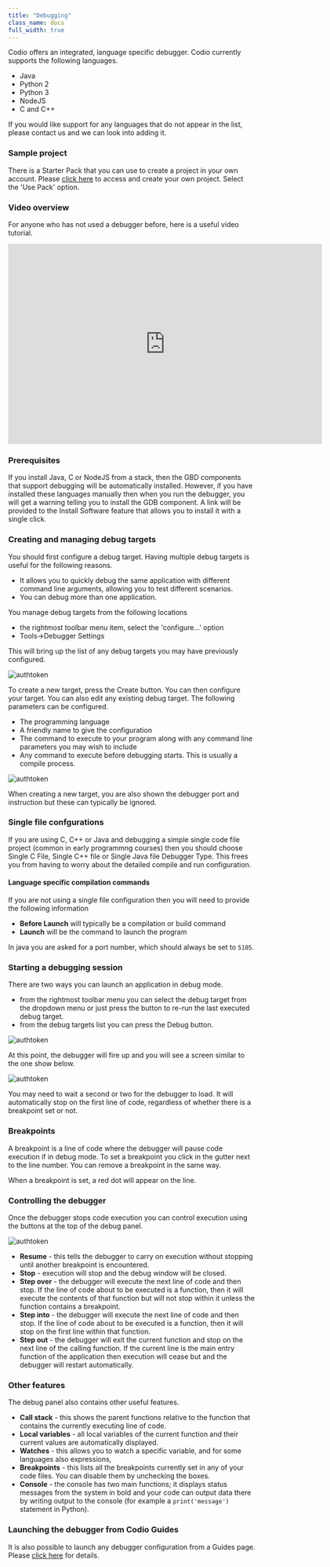 ```yaml
---
title: "Debugging"
class_name: docs
full_width: true
---
```


Codio offers an integrated, language specific debugger. Codio currently supports the following languages.

- Java
- Python 2
- Python 3
- NodeJS
- C and C++

If you would like support for any languages that do not appear in the list, please contact us and we can look into adding it.

### Sample project
There is a Starter Pack that you can use to create a project in your own account. Please [click here](https://codio.com/home/projects/new/?starterPack=b83690d5-6ff5-4f86-970a-768292c70aec) to access and create your own project. Select the 'Use Pack' option.

### Video overview
For anyone who has not used a debugger before, here is a useful video tutorial.

<iframe src="https://player.vimeo.com/video/165269077" width="640" height="408" frameborder="0" webkitallowfullscreen mozallowfullscreen allowfullscreen></iframe>

### Prerequisites
If you install Java, C or NodeJS from a stack, then the GBD components that support debugging will be automatically installed. However, if you have installed these languages manually then when you run the debugger, you will get a warning telling you to install the GDB component. A link will be provided to the Install Software feature that allows you to install it with a single click.

### Creating and managing debug targets
You should first configure a debug target. Having multiple debug targets is useful for the following reasons.

- It allows you to quickly debug the same application with different command line arguments, allowing you to test different scenarios.
- You can debug more than one application.

You manage debug targets from the following locations

- the rightmost toolbar menu item, select the 'configure...' option
- Tools->Debugger Settings

This will bring up the list of any debug targets you may have previously configured.

<img alt="authtoken" src="/img/docs/debug-targets.png" class="simple"/>

To create a new target, press the Create button. You can then configure your target. You can also edit any existing debug target. The following parameters can be configured.

- The programming language
- A friendly name to give the configuration
- The command to execute to your program along with any command line parameters you may wish to include
- Any command to execute before debugging starts. This is usually a compile process.

<img alt="authtoken" src="/img/docs/debug-target.png" class="simple"/>

When creating a new target, you are also shown the debugger port and instruction but these can typically be ignored.

### Single file confgurations
If you are using C, C++ or Java and debugging a simple single code file project (common in early programmng courses) then you should choose Single C File, Single C++ file or Single Java file Debugger Type. This frees you from having to worry about the detailed compile and run configuration.


#### Language specific compilation commands
If you are not using a single file configuration then you will need to provide the following information

- **Before Launch** will typically be a compilation or build command
- **Launch** will be the command to launch the program

In java you are asked for a port number, which should always be set to `5105`.

### Starting a debugging session
There are two ways you can launch an application in debug mode.

- from the rightmost toolbar menu you can select the debug target from the dropdown menu or just press the button to re-run the last executed debug target.
- from the debug targets list you can press the Debug button.

<img alt="authtoken" src="/img/docs/debug-launch.png" class="simple"/>

At this point, the debugger will fire up and you will see a screen similar to the one show below.

<img alt="authtoken" src="/img/docs/debug-started.png" class="simple"/>

You may need to wait a second or two for the debugger to load. It will automatically stop on the first line of code, regardless of whether there is a breakpoint set or not.

### Breakpoints
A breakpoint is a line of code where the debugger will pause code execution if in debug mode. To set a breakpoint you click in the gutter next to the line number. You can remove a breakpoint in the same way.

When a breakpoint is set, a red dot will appear on the line.

### Controlling the debugger
Once the debugger stops code execution you can control execution using the buttons at the top of the debug panel.

<img alt="authtoken" src="/img/docs/debug-buttons.png" class="simple"/>

- **Resume** - this tells the debugger to carry on execution without stopping until another breakpoint is encountered.
- **Stop** - execution will stop and the debug window will be closed.
- **Step over** - the debugger will execute the next line of code and then stop. If the line of code about to be executed is a function, then it will execute the contents of that function but will not stop within it unless the function contains a breakpoint.
- **Step into** - the debugger will execute the next line of code and then stop. If the line of code about to be executed is a function, then it will stop on the first line within that function.
- **Step out** - the debugger will exit the current function and stop on the next line of the calling function. If the current line is the main entry function of the application then execution will cease but and the debugger will restart automatically.

### Other features
The debug panel also contains other useful features.

- **Call stack** - this shows the parent functions relative to the function that contains the currently executing line of code.
- **Local variables** - all local variables of the current function and their current values are automatically displayed.
- **Watches** - this allows you to watch a specific variable, and for some languages also expressions, 
- **Breakpoints** - this lists all the breakpoints currently set in any of your code files. You can disable them by unchecking the boxes.
- **Console** - the console has two main functions; it displays status messages from the system in bold and your code can output data there by writing output to the console  (for example a `print('message')` statement in Python).


### Launching the debugger from Codio Guides
It is also possible to launch any debugger configuration from a Guides page. Please [click here](/docs/content/authoring/buttons/) for details.



